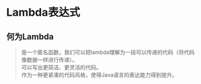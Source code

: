 # Lambda表达式
## 何为Lambda
> 是一个匿名函数，我们可以把lambda理解为一段可以传递的代码（将代码像数据一样进行传递）。  
> 可以写出更简洁、更灵活的代码。  
> 作为一种更紧凑的代码风格，使得Java语言的表达能力得到提升。

